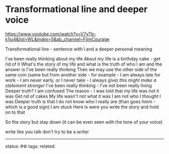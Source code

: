 # Transformational line and deeper voice

https://www.youtube.com/watch?v=V7yTb-k1ju4&list=WL&index=5&ab_channel=FilmCourage

Transformational line - sentence with I and a deeper personal meaning


I've been really thinking about my life 
About my life is a birthday cake - get rid of it
What's the story of my life and what is the truth of who I am and the answer is I've been really thinking
Then we may use the other side of the same coin (same but from another side - for example - I am always late for work - I am never early, or I never take - I always give)
*this might make a statement stronger*
I've been really thinking - I've not been really living
Deeper truth?
I am confused
The reason - 
I was told that my life was not it was
Get rid of cakes
My life wasn't not what it was
I am not who I thought I was
Deeper truth is that 
I do not know who I really are
(than goes hmm - which is a good sign)
I am stuck
Here is were you write the story and hold on to that

So the story but stay down (it can be even seen with the tone of your voice)

write like you talk don't try to be a writer


---
status: #⚙️ 
tags: 
related: 